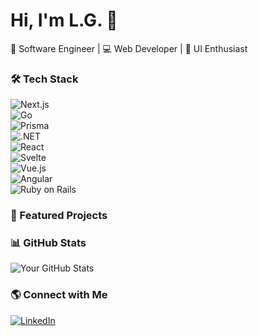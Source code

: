 # Hi, I'm L.G. 👋  
🚀 Software Engineer | 💻 Web Developer | 🎨 UI Enthusiast  

### 🛠 Tech Stack  
![Next.js](https://img.shields.io/badge/Next.js-000000?style=for-the-badge&logo=nextdotjs)  
![Go](https://img.shields.io/badge/Go-00ADD8?style=for-the-badge&logo=go)  
![Prisma](https://img.shields.io/badge/Prisma-2D3748?style=for-the-badge&logo=prisma)  
![.NET](https://img.shields.io/badge/.NET-512BD4?style=for-the-badge&logo=dotnet&logoColor=white)  
![React](https://img.shields.io/badge/React-61DAFB?style=for-the-badge&logo=react&logoColor=black)  
![Svelte](https://img.shields.io/badge/Svelte-FF3E00?style=for-the-badge&logo=svelte&logoColor=white)  
![Vue.js](https://img.shields.io/badge/Vue.js-4FC08D?style=for-the-badge&logo=vue.js&logoColor=white)  
![Angular](https://img.shields.io/badge/Angular-DD0031?style=for-the-badge&logo=angular&logoColor=white)  
![Ruby on Rails](https://img.shields.io/badge/Ruby_on_Rails-CC0000?style=for-the-badge&logo=rubyonrails&logoColor=white)  

### 📌 Featured Projects  

### 📊 GitHub Stats  
![Your GitHub Stats](https://github-readme-stats.vercel.app/api?username=L-G&show_icons=true&theme=dark)  

### 🌎 Connect with Me  
[![LinkedIn](https://img.shields.io/badge/LinkedIn-blue?style=for-the-badge&logo=linkedin)](https://www.linkedin.com/in/lukas-grinius-74394a175/)  
